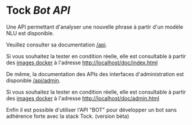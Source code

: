 # Tock _Bot API_

Une API permettant d'analyser une nouvelle phrase à partir d'un modèle NLU est disponible.

Veuillez consulter sa documentation [/api](../../api/).

Si vous souhaitez la tester en condition réelle, elle est consultable à partir des [images docker](https://github.com/voyages-sncf-technologies/tock-docker)
à l'adresse [http://localhost/doc/index.html](http://localhost/doc/index.html)

De même, la documentation des APIs des interfaces d'administration est disponible [/api/admin](../../api/admin.html). 

Si vous souhaitez la tester en condition réelle, elle est consultable à partir des [images docker](https://github.com/voyages-sncf-technologies/tock-docker)
à l'adresse [http://localhost/doc/admin.html](http://localhost/doc/admin.html)  

Enfin il est possible d'utiliser l'API "BOT" pour développer un bot sans adhérence forte
avec la stack Tock. (version béta)